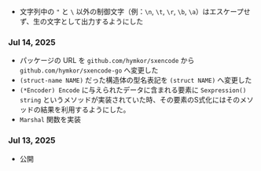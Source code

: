 - 文字列中の `"` と `\` 以外の制御文字（例：`\n`, `\t`, `\r`, `\b`, `\a`）はエスケープせず、生の文字として出力するようにした

### Jul 14, 2025

- パッケージの URL を `github.com/hymkor/sxencode` から `github.com/hymkor/sxencode-go` へ変更した
- `(struct-name NAME)` だった構造体の型名表記を `(struct NAME)` へ変更した
- `(*Encoder) Encode` に与えられたデータに含まれる要素に `Sexpression() string` というメソッドが実装されていた時、その要素のS式化にはそのメソッドの結果を利用するようにした。
- `Marshal` 関数を実装

### Jul 13, 2025

- 公開
